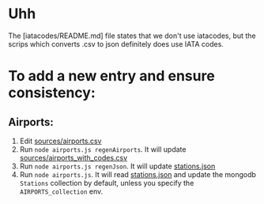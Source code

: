 # Uhh
The [iatacodes/README.md] file states that we don't use iatacodes, but the scrips which converts .csv to json definitely does use IATA codes.

# To add a new entry and ensure consistency:
## Airports:
1. Edit [sources/airports.csv](sources/airports.csv)
2. Run `node airports.js regenAirports`. It will update [sources/airports_with_codes.csv](sources/airports_with_codes.csv)
3. Run `node airports.js regenJson`. It will update [stations.json](stations.json)
4. Run `node airports.js`. It will read [stations.json](stations.json) and update the mongodb `Stations` collection by default, unless you specify the `AIRPORTS_collection` env.